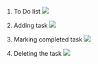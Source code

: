 1. To Do list
![](./Screenshot(67).png)

2. Adding task
![](./Screenshot(68).png)

3. Marking completed task
![](./Screenshot(69).png)

4. Deleting the task
![](./Screenshot(70).png)